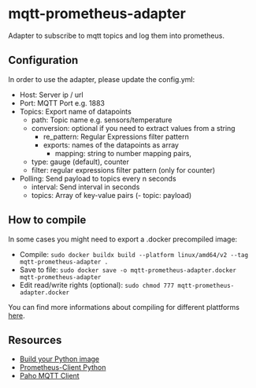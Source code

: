 # mqtt-prometheus-adapter

Adapter to subscribe to mqtt topics and log them into prometheus.

## Configuration

In order to use the adapter, please update the config.yml:
- Host: Server ip / url
- Port: MQTT Port e.g. 1883
- Topics: Export name of datapoints
    - path: Topic name e.g. sensors/temperature
    - conversion: optional if you need to extract values from a string
        - re_pattern: Regular Expressions filter pattern
        - exports: names of the datapoints as array
            - mapping: string to number mapping pairs‚
    - type: gauge (default), counter
    - filter: regular expressions filter pattern (only for counter)
- Polling: Send payload to topics every n seconds
    - interval: Send interval in seconds
    - topics: Array of key-value pairs (- topic: payload)

## How to compile

In some cases you might need to export a .docker precompiled image:

- Compile: `sudo docker buildx build --platform linux/amd64/v2 --tag mqtt-prometheus-adapter .`
- Save to file: `sudo docker save -o mqtt-prometheus-adapter.docker mqtt-prometheus-adapter`
- Edit read/write rights (optional): `sudo chmod 777 mqtt-prometheus-adapter.docker`

You can find more informations about compiling for different plattforms [here](https://docs.docker.com/build/building/multi-platform/).

## Resources

- [Build your Python image](https://docs.docker.com/language/python/build-images/)
- [Prometheus-Client Python](https://github.com/prometheus/client_python)
- [Paho MQTT Client](https://pypi.org/project/paho-mqtt/)
